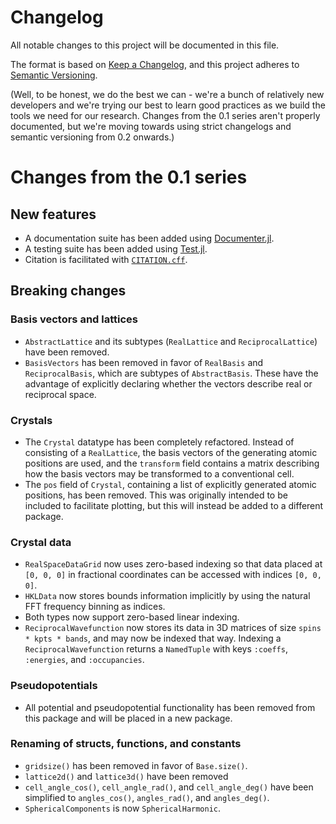 # Changelog

All notable changes to this project will be documented in this file.

The format is based on [Keep a Changelog](https://keepachangelog.com/en/1.0.0/), and this project
adheres to [Semantic Versioning](https://semver.org/spec/v2.0.0.html).

(Well, to be honest, we do the best we can - we're a bunch of relatively new developers and we're
trying our best to learn good practices as we build the tools we need for our research. Changes from
the 0.1 series aren't properly documented, but we're moving towards using strict changelogs and 
semantic versioning from 0.2 onwards.)

# Changes from the 0.1 series

## New features

* A documentation suite has been added using
[Documenter.jl](https://juliadocs.github.io/Documenter.jl/stable/).
* A testing suite has been added using [Test.jl](https://docs.julialang.org/en/v1/stdlib/Test/).
* Citation is facilitated with [`CITATION.cff`](CITATION.cff).

## Breaking changes

### Basis vectors and lattices

* `AbstractLattice` and its subtypes (`RealLattice` and `ReciprocalLattice`) have been removed.
* `BasisVectors` has been removed in favor of `RealBasis` and `ReciprocalBasis`, which are subtypes
of `AbstractBasis`. These have the advantage of explicitly declaring whether the vectors describe
real or reciprocal space.

### Crystals
* The `Crystal` datatype has been completely refactored. Instead of consisting of a `RealLattice`,
the basis vectors of the generating atomic positions are used, and the `transform` field contains a
matrix describing how the basis vectors may be transformed to a conventional cell.
* The `pos` field of `Crystal`, containing a list of explicitly generated atomic positions, has
been removed. This was originally intended to be included to facilitate plotting, but this will
instead be added to a different package.

### Crystal data
* `RealSpaceDataGrid` now uses zero-based indexing so that data placed at `[0, 0, 0]` in fractional
coordinates can be accessed with indices `[0, 0, 0]`.
* `HKLData` now stores bounds information implicitly by using the natural FFT frequency binning as
indices.
* Both types now support zero-based linear indexing.
* `ReciprocalWavefunction` now stores its data in 3D matrices of size `spins * kpts * bands`, and
may now be indexed that way. Indexing a `ReciprocalWavefunction` returns a `NamedTuple` with keys
`:coeffs`, `:energies`, and `:occupancies`.

### Pseudopotentials
* All potential and pseudopotential functionality has been removed from this package and will be 
placed in a new package.

### Renaming of structs, functions, and constants
* `gridsize()` has been removed in favor of `Base.size()`.
* `lattice2d()` and `lattice3d()` have been removed
* `cell_angle_cos()`, `cell_angle_rad()`, and `cell_angle_deg()` have been simplified to 
`angles_cos()`, `angles_rad()`, and `angles_deg()`.
* `SphericalComponents` is now `SphericalHarmonic`.
